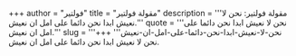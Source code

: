 +++
author = "فولتير"
title = "مقولة فولتير"
description = '''مقولة فولتير: نحن لا نعيش ابدا نحن دائما على امل ان نعيش.'''
quote = '''نحن لا نعيش ابدا نحن دائما على امل ان نعيش.'''
slug = '''نحن-لا-نعيش-ابدا-نحن-دائما-على-امل-ان-نعيش'''
+++
نحن لا نعيش ابدا نحن دائما على امل ان نعيش.
